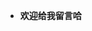 - **欢迎给我留言哈**
<script 
          src="https://utteranc.es/client.js"
          repo="2398954487/pinlunchucun"
          issue-term = "url"
          theme="github-dark"
          crossorigin="anonymous"
          async>
         ></script>
